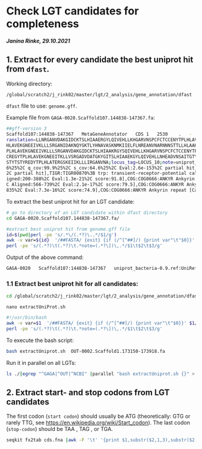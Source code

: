 # Check LGT candidates for completeness
##### Janina Rinke, 29.10.2021


## 1. Extract for every candidate the best uniprot hit from `dfast`.

Working directory:
```bash
/global/scratch2/j_rink02/master/lgt/2_analysis/gene_annotation/dfast
```
`dfast` file to use: `genome.gff`.

Example file from `GAGA-0020.Scaffold107.144838-147367.fa`:

```bash
##gff-version 3
Scaffold107:144838-147367	MetaGeneAnnotator	CDS	1	2530	.	-	0	ID=MGA_1;product=hypothetical protein;inference=COORDINATES:ab initio prediction:MetaGeneAnnotator;t
ranslation=LLNRGANVDAKGIDCKTSLHIAAERGYLQIVEHLLKHGARVNSPCFCTCCENYTPLHLAVEKGSEEMTKLLLSRGANVNAKAEDGITALHIAAERGYFQIVEHLLNHEADVNSAITGTYPKGPTPLYLAVEKGSEEMTKLLLSRGANVNAKAEDGITSLHIAAERGYLQIVEHLLNHGADVNSAINWIHYTPL
HLAVEKGNEEIVKLLLSRGANIDAKNQYGKTLYHNAVASKNMKIIELFLNREANVNARNNNSTTLLHLAAKEGDEEIVKLLLSKGANVDAKAEDGITALHIAAERGYLQIVEHLLKHGAHINSTYTSIYREDYTPLHLAVQIGNKEIVKLLLSRGANVDAKGKSGNTSLHIAAEKGYLQIVEHLLNHEADVNSAITGTYPKGYT
PLHLAVEKGNEEIVKLLLSRGANVDAKGIDCKTSLHIAAKRGYSQIVEHLLKHGARVNSPCFCTCCENYTPLHLAVEKGSEEMTKLLLSRGANVNAKAEDGITALHIAAKRGYLQIVEHLLKHEARVNSAYTSTCRKGHTPLYLAVEEGNEEIVKLLLSRGANVDAKGKVGITSLHIAAEKEYLQIVKHLLKYGARVNSAYTST
CREGYTPLHLAVEKGNEEITKLLVSRGADVDATGKYGITSLHIAAEKGYLQIVEHLLNHEADVNSAITGTYPKGYTPLHLAVEKGNEEIVKLLLSRGANVDAKGIDCKTSLHIAAERGYLQIVEHLLKHGARVNSQCFCTCCENYTPLHLAVEKGSEEMTKLLLSRGANVNAKAEDGITALHIAAERGYLQIVEHLLKHGAHIN
STYTSTYREDYTPLHLATERGSKEIIKLLLIRGANVNA;locus_tag=LOCUS_10;note=uniprot_bacteria-0.9.ref:UniRef90_A0A1Q3WAM0 ANK_REP_REGION domain-containing protein (Fragment) (Candidatus Amoebophilus sp. 36-38) [pid:39.
6%25%2C q_cov:99.9%25%2C s_cov:64.6%25%2C Eval:2.6e-153%2C partial hit],WP_010957294.1 hypothetical protein (Treponema denticola ATCC 35405) [pid:28.3%25%2C q_cov:84.1%25%2C s_cov:74.6%25%2C Eval:3.1e-52%
2C partial hit],TIGR:TIGR00870%3B trp: transient-receptor-potential calcium channel protein [Name:TIGR00870%2C Eval:8.9e-117%2C score:389.0%2C bias:56.9],COG:COG0666:ANKYR Ankyrin repeat [Category:T%2C Al
igned:200-388%2C Eval:1.3e-21%2C score:91.8],COG:COG0666:ANKYR Ankyrin repeat [Category:T%2C Aligned:122-256%2C Eval:1.2e-20%2C score:89.1%2C N-term missing],COG:COG0666:ANKYR Ankyrin repeat [Category:T%2
C Aligned:566-739%2C Eval:2.1e-17%2C score:79.5],COG:COG0666:ANKYR Ankyrin repeat [Category:T%2C Aligned:427-597%2C Eval:2.4e-17%2C score:79.5],COG:COG0666:ANKYR Ankyrin repeat [Category:T%2C Aligned:675-
835%2C Eval:7.3e-16%2C score:74.9],COG:COG0666:ANKYR Ankyrin repeat [Category:T%2C Aligned:9-150%2C Eval:2.4e-13%2C score:67.5%2C N-term missing],MGA_1
```

To extract the best uniprot hit for an LGT candidate:

```bash
# go to directory of an LGT candidate within dfast directory
cd GAGA-0020.Scaffold107.144838-147367.fa/

#extract best uniprot hit from genome.gff file
id=$(pwd|perl -pe 's/.*\/(.*?)\..*/$1/g')
awk -v var=${id}  '/##FASTA/ {exit} {if (/^[^##]/) {print var"\t"$0}}' genome.gff | \
perl -pe 's/(.*?)\t(.*?)\t.*note=(.*?\])\,.*/$1\t$2\t$3/g'
```

Output of the above command:
```bash
GAGA-0020	Scaffold107:144838-147367	uniprot_bacteria-0.9.ref:UniRef90_A0A1Q3WAM0 ANK_REP_REGION domain-containing protein (Fragment) (Candidatus Amoebophilus sp. 36-38) [pid:39.6%25%2C q_cov:99.9%25%2C s_cov:64.6%25%2C Eval:2.6e-153%2C partial hit]
```

### 1.1 Extract best uniprot hit for all candidates:
```bash
cd /global/scratch2/j_rink02/master/lgt/2_analysis/gene_annotation/dfast
```

`nano extractUniProt.sh`
```bash
#!/usr/bin/bash
awk -v var=$1  '/##FASTA/ {exit} {if (/^[^##]/) {print var"\t"$0}}' $1/genome.gff | \
perl -pe 's/(.*?)\t(.*?)\t.*note=(.*?\])\,.*/$1\t$2\t$3/g'
```

To execute the bash script:
```bash
bash extractUniprot.sh  OUT-0002.Scaffold1.173150-173918.fa
```

Run it in parallel on all LGTs:
```bash
ls ./|egrep "^GAGA|^OUT|^NCBI" |parallel "bash extractUniprot.sh {}" > LGTs_uniProt_besthit.tsv
```



## 2. Extract start- and stop codons from LGT candidates

The first codon (`start codon`) should usually be ATG (theoretically: GTG or rarely TTG, see https://en.wikipedia.org/wiki/Start_codon).
The last codon (`stop-codon`) should be TAA , TAG , or TGA.

```bash
seqkit fx2tab cds.fna |awk -F '\t' '{print $1,substr($2,1,3),substr($2,length($2)-2,length($2))}'
```
